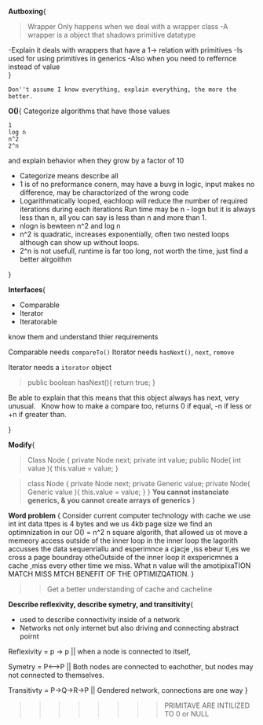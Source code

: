 **Autboxing**{
  >Wrapper
  >Only happens when we deal with a wrapper class 
  -A wrapper is a object that shadows primitive datatype
  
  -Explain it deals with wrappers that have a 1-> relation with primitives
  -Is used for using primitives in generics
  -Also when you need to reffernce instead of value  
}

`Don''t assume I know everything, explain everything, the more the better.`

**O()**{
  Categorize algorithms that have those values
  ```
  1
  log n
  n^2
  2^n
  ```
  and explain behavior when they grow by a factor of 10
  * Categorize means describe all 
  * 1 is of no preformance conern, may have a buvg in logic, input makes no difference, may be charactorized of the wrong code
  * Logarithmatically looped, eachloop will reduce the number of required iterations during each iterations Run time may be n - logn but it is always less than n, all you can say is less than n and more than 1. 
  * nlogn is bewteen n^2 and log n
  * n^2 is quadratic, increases exponentially, often two nested loops although can show up without loops.
  * 2^n is not usefull, runtime is far too long, not worth the time, just find a better alrgoithm
  
}

**Interfaces**{
 * Comparable
 * Iterator
 * Iteratorable
 
 know them and understand thier requirements
 
 Comparable needs `compareTo()` Itorator needs `hasNext()`, `next`, `remove`
 
 Iterator needs a `itorator` object
 
 >public boolean hasNext(){
 > return true;
 >}
 
Be able to explain that this means that this object always has next, very unusual.
  
Know how to make a compare too, returns 0 if equal, -n if less or +n if greater than. 

}

**Modify**{
>Class Node {
>private Node next;
>private int value;
>public Node( int value ){
>  this.value = value;
>}

>class Node <Generic>
>{
>  private Node next;
>  private Generic value;
>  private Node( Generic value ){
>    this.value = value;
>  }
}
**You cannot instanciate generics, & you cannot create arrays of generics**
}

**Word problem** {
  Consider current computer technology with cache we use int int data ttpes is 4 bytes and we us 4kb page size we find an optimnization in our O() = n^2 n square algorith, that allowed us ot move a memeory access outside of the inner loop in the inner loop the lagorith accusses the data sequenriallu and esperimnce a cjacje ,iss ebeur ti,es we cross a page boundray otheOutside of the inner loop it exspericmnes a cache ,miss every other time we miss. What n value will the amotipixaTION MATCH MISS MTCH BENEFIT OF THE OPTIMIZQATION. 
}

>>Get a better understanding of cache and cacheline

**Describe reflexivity, describe symetry, and transitivity**{
  * used to describe connectivity inside of a network
  * Networks not only internet but also driving and connecting abstract poirnt
  
  Reflexivity = p -> p || when a node is connected to itself,  
  
  Symetry = P<-->P || Both nodes are connected to eachother, but nodes may not connected to themselves. 
  
  Transitivty = P->Q->R->P || Gendered network, connections are one way 
}

>>>>>>>>PRIMITAVE ARE INTILIZED TO 0 or NULL
